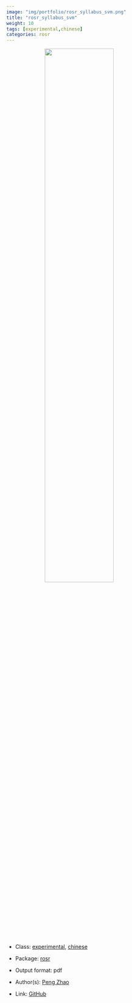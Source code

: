 ```yaml
---
image: "img/portfolio/rosr_syllabus_svm.png"
title: "rosr_syllabus_svm"
weight: 10
tags: [experimental,chinese]
categories: rosr
---
```




<!--more-->

<a href="../../img/portfolio/rosr_syllabus_svm.png"><img class = "jf-image-shadow" src="../../img/portfolio/rosr_syllabus_svm.png" style="display: block; margin: auto;" width="60%"></a>

- Class: [experimental](../../tags/experimental), [chinese](../../tags/chinese)
- Package: [rosr](rosr)
- Output format: pdf

- Author(s): [Peng Zhao](https://pzhao.org)
- Link: [GitHub](https://github.com/pzhaonet/rosr)


